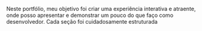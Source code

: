 Neste portfólio, meu objetivo foi criar uma experiência interativa e atraente, onde posso apresentar e demonstrar um pouco do que faço como desenvolvedor. Cada seção foi cuidadosamente estruturada
